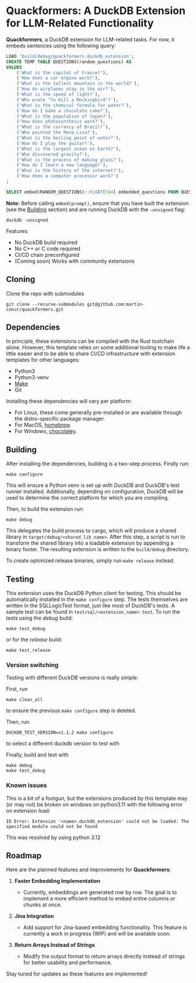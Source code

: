 # Quackformers: A DuckDB Extension for LLM-Related Functionality

**Quackformers**, a DuckDB extension for LLM-related tasks. For now, it embeds sentences using the following query:

```sql
LOAD 'build/debug/quackformers.duckdb_extension';
CREATE TEMP TABLE QUESTIONS(random_questions) AS
VALUES
    ('What is the capital of France?'),
    ('How does a car engine work?'),
    ('What is the tallest mountain in the world?'),
    ('How do airplanes stay in the air?'),
    ('What is the speed of light?'),
    ('Who wrote "To Kill a Mockingbird"?'),
    ('What is the chemical formula for water?'),
    ('How do I bake a chocolate cake?'),
    ('What is the population of Japan?'),
    ('How does photosynthesis work?'),
    ('What is the currency of Brazil?'),
    ('Who painted the Mona Lisa?'),
    ('What is the boiling point of water?'),
    ('How do I play the guitar?'),
    ('What is the largest ocean on Earth?'),
    ('Who discovered gravity?'),
    ('What is the process of making glass?'),
    ('How do I learn a new language?'),
    ('What is the history of the internet?'),
    ('How does a computer processor work?')
;

SELECT embed(RANDOM_QUESTIONS)::FLOAT[384] embedded_questions FROM QUESTIONS;
```

**Note:** Before calling `embed(prompt)`, ensure that you have built the extension (see the [Building](#building) section) and are running DuckDB with the `-unsigned` flag:

```shell
duckdb -unsigned
```

Features:
- No DuckDB build required
- No C++ or C code required
- CI/CD chain preconfigured
- (Coming soon) Works with community extensions

## Cloning

Clone the repo with submodules

```shell
git clone --recurse-submodules git@github.com:martin-conur/quackformers.git
```

## Dependencies
In principle, these extensions can be compiled with the Rust toolchain alone. However, this template relies on some additional
tooling to make life a little easier and to be able to share CI/CD infrastructure with extension templates for other languages:

- Python3
- Python3-venv
- [Make](https://www.gnu.org/software/make)
- Git

Installing these dependencies will vary per platform:
- For Linux, these come generally pre-installed or are available through the distro-specific package manager.
- For MacOS, [homebrew](https://formulae.brew.sh/).
- For Windows, [chocolatey](https://community.chocolatey.org/).

## Building
After installing the dependencies, building is a two-step process. Firstly run:
```shell
make configure
```
This will ensure a Python venv is set up with DuckDB and DuckDB's test runner installed. Additionally, depending on configuration,
DuckDB will be used to determine the correct platform for which you are compiling.

Then, to build the extension run:
```shell
make debug
```
This delegates the build process to cargo, which will produce a shared library in `target/debug/<shared_lib_name>`. After this step, 
a script is run to transform the shared library into a loadable extension by appending a binary footer. The resulting extension is written
to the `build/debug` directory.

To create optimized release binaries, simply run `make release` instead.

## Testing
This extension uses the DuckDB Python client for testing. This should be automatically installed in the `make configure` step.
The tests themselves are written in the SQLLogicTest format, just like most of DuckDB's tests. A sample test can be found in
`test/sql/<extension_name>.test`. To run the tests using the *debug* build:

```shell
make test_debug
```

or for the *release* build:
```shell
make test_release
```

### Version switching 
Testing with different DuckDB versions is really simple:

First, run 
```
make clean_all
```
to ensure the previous `make configure` step is deleted.

Then, run 
```
DUCKDB_TEST_VERSION=v1.1.2 make configure
```
to select a different duckdb version to test with

Finally, build and test with 
```
make debug
make test_debug
```

### Known issues
This is a bit of a footgun, but the extensions produced by this template may (or may not) be broken on windows on python3.11 
with the following error on extension load:
```shell
IO Error: Extension '<name>.duckdb_extension' could not be loaded: The specified module could not be found
```
This was resolved by using python 3.12

## Roadmap

Here are the planned features and improvements for **Quackformers**:

1. **Faster Embedding Implementation**  
   - Currently, embeddings are generated row by row. The goal is to implement a more efficient method to embed entire columns or chunks at once.

2. **Jina Integration**  
   - Add support for Jina-based embedding functionality. This feature is currently a work in progress (WIP) and will be available soon.

3. **Return Arrays Instead of Strings**  
   - Modify the output format to return arrays directly instead of strings for better usability and performance.

Stay tuned for updates as these features are implemented!